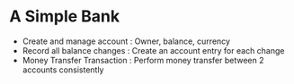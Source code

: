 # A Simple Bank

- Create and manage account : Owner, balance, currency
- Record all balance changes : Create an account entry for each change
- Money Transfer Transaction : Perform money transfer between 2 accounts consistently
